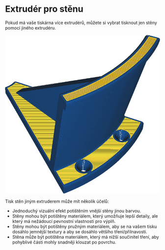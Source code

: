 Extrudér pro stěnu
====
Pokud má vaše tiskárna více extrudérů, můžete si vybrat tisknout jen stěny pomocí jiného extrudéru.

![Stěny jsou vytištěny modře, ale zbytek oranžově](../../../articles/images/wall_extruder_nr.png)

Tisk stěn jiným extruderem může mít několik účelů:
* Jednoduchý vizuální efekt potištěním vnější stěny jinou barvou.
* Stěny mohou být potištěny materiálem, který umožňuje lepší detaily, ale který má nežádoucí pevnostní vlastnosti pro výplň.
* Stěny mohou být potištěny pružným materiálem, aby se na vašem tisku dosáhlo jemnější textury a aby se dosáhlo většího tření/přilnavosti.
* Stěna může být potištěna materiálem, který má nižší součinitel tření, aby pohyblivé části mohly snadněji klouzat po povrchu.
